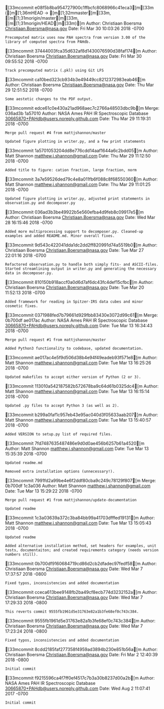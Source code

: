 [33mcommit e08f5b8ba954727900c1ffbcfc8068966c41eca3[m[33m ([m[1;36mHEAD -> [m[1;32mmaster[m[33m, [m[1;31morigin/master[m[33m, [m[1;31morigin/HEAD[m[33m)[m
Author: Christiaan Boersma <Christiaan.Boersma@nasa.gov>
Date:   Fri Mar 30 10:03:26 2018 -0700

    Precomputed matrix uses now PAH spectra from version 3.00 of the library of computed spectra from PAHdb.

[33mcommit 37444003fca35d632af8d1430076590d38faf174[m
Author: Christiaan Boersma <Christiaan.Boersma@nasa.gov>
Date:   Fri Mar 30 09:55:52 2018 -0700

    Track precomputed matrix (.pkl) using Git LFS

[33mcommit ca10bed323cb934b3e49449cc8212372983eab46[m
Author: Christiaan Boersma <Christiaan.Boersma@nasa.gov>
Date:   Thu Mar 29 12:51:52 2018 -0700

    Some aestetic changes to the PDF output.

[33mcommit edce61c0e430a21ad968aec7c2766a48503dbc9b[m
Merge: 036ad3b 1a57010
Author: NASA Ames PAH IR Spectroscopic Database <30665870+PAHdb@users.noreply.github.com>
Date:   Thu Mar 29 11:19:31 2018 -0700

    Merge pull request #4 from mattjshannon/master
    
    Updated figure plotting in writer.py, and a few print statements

[33mcommit 1a5701053204dd8e776cdd14aaf1644a6c2bdd05[m
Author: Matt Shannon <matthew.j.shannon@gmail.com>
Date:   Thu Mar 29 11:12:50 2018 -0700

    Added title to figure: cation fraction, large fraction, norm

[33mcommit 3a7e59526ded79c4e8a011fb6f088c8f68550360[m
Author: Matt Shannon <matthew.j.shannon@gmail.com>
Date:   Thu Mar 29 11:01:25 2018 -0700

    Updated figure plotting in writer.py, adjusted print statements in observation.py and decomposer.py

[33mcommit 036ad3b3be49922b5e560efba4d9feb8c09917e5[m
Author: Christiaan Boersma <Christiaan.Boersma@nasa.gov>
Date:   Wed Mar 28 16:15:46 2018 -0700

    Added more multiprocessing support to decomposer.py. Cleaned-up examples and added README.md. Minor overall fixes.

[33mcommit 9d543c422041dda1dc2dd2ff820991d74a5519b0[m
Author: Christiaan Boersma <Christiaan.Boersma@nasa.gov>
Date:   Tue Mar 27 22:01:16 2018 -0700

    Refactored observation.py to handle both simply fits- and ASCII-files. Started streamlining output in writer.py and generating the necessary data in decomposer.py.

[33mcommit 810150b918accf0a0d6d7af6dc43fc4def15cfbc[m
Author: Christiaan Boersma <Christiaan.Boersma@nasa.gov>
Date:   Tue Mar 20 11:52:13 2018 -0700

    Added framework for reading in Spitzer-IRS data cubes and minor cosmetic fixes.

[33mcommit 0371988fed7b79661d929fbb83430e3072d99c61[m
Merge: 0b700df ae017ac
Author: NASA Ames PAH IR Spectroscopic Database <30665870+PAHdb@users.noreply.github.com>
Date:   Tue Mar 13 16:34:43 2018 -0700

    Merge pull request #1 from mattjshannon/master
    
    Added Python3 functionality to codebase, updated documentation.

[33mcommit ae017ac4e5f9d506d38b4e94f49eadeb93f571e8[m
Author: Matt Shannon <matthew.j.shannon@gmail.com>
Date:   Tue Mar 13 16:25:26 2018 -0700

    Updated makefiles to accept either version of Python (2 or 3).

[33mcommit 113010a542187582b572678ba9c64d61b0325dc4[m
Author: Matt Shannon <matthew.j.shannon@gmail.com>
Date:   Tue Mar 13 16:15:14 2018 -0700

    Updated .py files to accept Python 3 (as well as 2).

[33mcommit b299a0faf1c957eb43e95ac040d3f05633aab207[m
Author: Matt Shannon <matthew.j.shannon@gmail.com>
Date:   Tue Mar 13 15:40:57 2018 -0700

    Added VERSION to setup.py list of required files.

[33mcommit 7fd7487635487486e9d0d0ae456b6257b61a4520[m
Author: Matt Shannon <matthew.j.shannon@gmail.com>
Date:   Tue Mar 13 15:35:39 2018 -0700

    Updated readme.md
    
    Removed extra installation options (unnecessary!).

[33mcommit 7991fd2a99be4e6f2ddf80cba9c249c78129f807[m
Merge: 0b700df 1c3a036
Author: Matt Shannon <matthew.j.shannon@gmail.com>
Date:   Tue Mar 13 15:29:22 2018 -0700

    Merge pull request #1 from mattjshannon/update-documentation
    
    Updated readme

[33mcommit 1c3a03639a372c3ba84bb99a41703dfffed19131[m
Author: Matt Shannon <matthew.j.shannon@gmail.com>
Date:   Tue Mar 13 15:05:43 2018 -0700

    Updated readme
    
    Added alternative installation method, set headers for examples, unit tests, documentaiton; and created requirements category (needs version numbers still).

[33mcommit 0b700df9160684719cd86d2cb2dfadec97fedf58[m
Author: Christiaan Boersma <Christiaan.Boersma@nasa.gov>
Date:   Wed Mar 7 17:37:57 2018 -0800

    Fixed typos, inconsistencies and added documentation

[33mcommit cceca613bee9148fb2ba49cf8ecb774d3232152a[m
Author: Christiaan Boersma <Christiaan.Boersma@nasa.gov>
Date:   Wed Mar 7 17:29:33 2018 -0800

    This reverts commit 9555fb1961d5e31763e82a1b3fe68ef0c743c384.

[33mcommit 9555fb1961d5e31763e82a1b3fe68ef0c743c384[m
Author: Christiaan Boersma <Christiaan.Boersma@nasa.gov>
Date:   Wed Mar 7 17:23:24 2018 -0800

    Fixed typos, inconsistencies and added documentation

[33mcommit 8cdd2185faf277358f4959ad3894b230e851b56a[m
Author: Christiaan Boersma <Christiaan.Boersma@nasa.gov>
Date:   Fri Mar 2 12:40:39 2018 -0800

    Initial commit

[33mcommit f9215596ca4f7ff0ef4517c7b3a30b8237d00a2b[m
Author: NASA Ames PAH IR Spectroscopic Database <30665870+PAHdb@users.noreply.github.com>
Date:   Wed Aug 2 11:07:41 2017 -0700

    Initial commit
